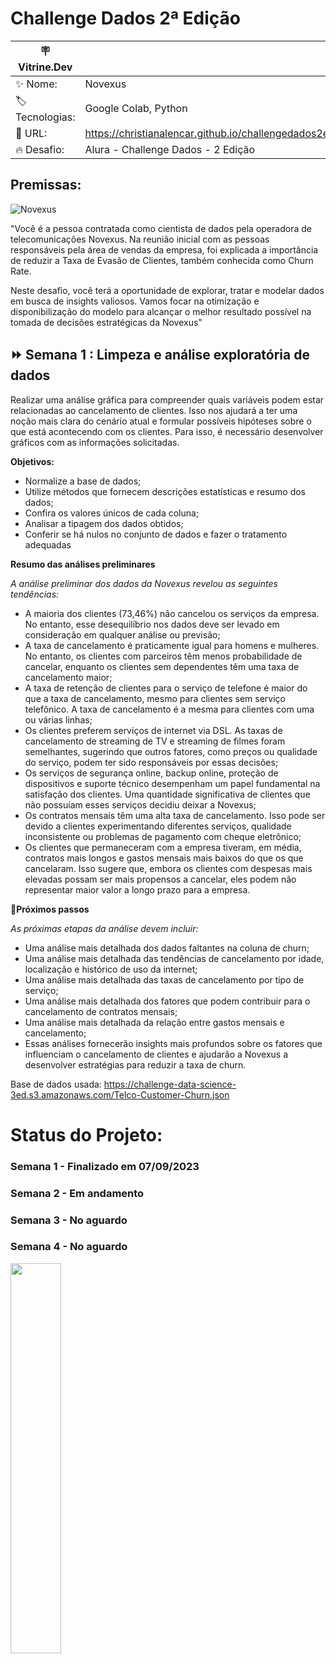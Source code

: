 # Challenge Dados 2ª Edição

| :placard: Vitrine.Dev |     |
| -------------  | --- |
| :sparkles: Nome:       | Novexus
| :label: Tecnologias:| Google Colab, Python
| :rocket: URL:        | https://christianalencar.github.io/challengedados2ed/
| :fire: Desafio:    | Alura - Challenge Dados - 2 Edição

## Premissas: <br>

![Novexus](https://github.com/christianalencar/challengedados2ed/assets/100319396/c12088ad-c94f-420c-a3a8-754eaa654f6a) <br>


"Você é a pessoa contratada como cientista de dados pela operadora de telecomunicações Novexus. Na reunião inicial com as pessoas responsáveis pela área de vendas da empresa, foi explicada a importância de reduzir a Taxa de Evasão de Clientes, também conhecida como Churn Rate.

Neste desafio, você terá a oportunidade de explorar, tratar e modelar dados em busca de insights valiosos. Vamos focar na otimização e disponibilização do modelo para alcançar o melhor resultado possível na tomada de decisões estratégicas da Novexus"

## :fast_forward: Semana 1 : Limpeza e análise exploratória de dados

Realizar uma análise gráfica para compreender quais variáveis podem estar relacionadas ao cancelamento de clientes. Isso nos ajudará a ter uma noção mais clara do cenário atual e formular possíveis hipóteses sobre o que está acontecendo com os clientes. Para isso, é necessário desenvolver gráficos com as informações solicitadas.

**Objetivos:**

- Normalize a base de dados;
- Utilize métodos que fornecem descrições estatísticas e resumo dos dados;
- Confira os valores únicos de cada coluna;
- Analisar a tipagem dos dados obtidos;
- Conferir se há nulos no conjunto de dados e fazer o tratamento adequadas

**Resumo das análises preliminares**

*A análise preliminar dos dados da Novexus revelou as seguintes tendências:*

- A maioria dos clientes (73,46%) não cancelou os serviços da empresa. No entanto, esse desequilíbrio nos dados deve ser levado em consideração em qualquer análise ou previsão;
- A taxa de cancelamento é praticamente igual para homens e mulheres. No entanto, os clientes com parceiros têm menos probabilidade de cancelar, enquanto os clientes sem dependentes têm uma taxa de cancelamento maior;
- A taxa de retenção de clientes para o serviço de telefone é maior do que a taxa de cancelamento, mesmo para clientes sem serviço telefônico. A taxa de cancelamento é a mesma para clientes com uma ou várias linhas;
- Os clientes preferem serviços de internet via DSL. As taxas de cancelamento de streaming de TV e streaming de filmes foram semelhantes, sugerindo que outros fatores, como preços ou qualidade do serviço, podem ter sido responsáveis por essas decisões;
- Os serviços de segurança online, backup online, proteção de dispositivos e suporte técnico desempenham um papel fundamental na satisfação dos clientes. Uma quantidade significativa de clientes que não possuíam esses serviços decidiu deixar a Novexus;
- Os contratos mensais têm uma alta taxa de cancelamento. Isso pode ser devido a clientes experimentando diferentes serviços, qualidade inconsistente ou problemas de pagamento com cheque eletrônico;
- Os clientes que permaneceram com a empresa tiveram, em média, contratos mais longos e gastos mensais mais baixos do que os que cancelaram. Isso sugere que, embora os clientes com despesas mais elevadas possam ser mais propensos a cancelar, eles podem não representar maior valor a longo prazo para a empresa.
  
**:signal_strength:Próximos passos**

*As próximas etapas da análise devem incluir:*

- Uma análise mais detalhada dos dados faltantes na coluna de churn;
- Uma análise mais detalhada das tendências de cancelamento por idade, localização e histórico de uso da internet;
- Uma análise mais detalhada das taxas de cancelamento por tipo de serviço;
- Uma análise mais detalhada dos fatores que podem contribuir para o cancelamento de contratos mensais;
- Uma análise mais detalhada da relação entre gastos mensais e cancelamento;
- Essas análises fornecerão insights mais profundos sobre os fatores que influenciam o cancelamento de clientes e ajudarão a Novexus a desenvolver estratégias para reduzir a taxa de churn.


Base de dados usada: https://challenge-data-science-3ed.s3.amazonaws.com/Telco-Customer-Churn.json

# Status do Projeto:

### Semana 1 - Finalizado em 07/09/2023 <br>
### Semana 2 - Em andamento <br>
### Semana 3 - No aguardo <br>
### Semana 4 - No aguardo <br>

<img align="center" width="40%" src="https://github.com/christianalencar/challengedados2ed/assets/100319396/7ef5d2fd-b7fc-4230-8d6f-35ceaa68d669">
